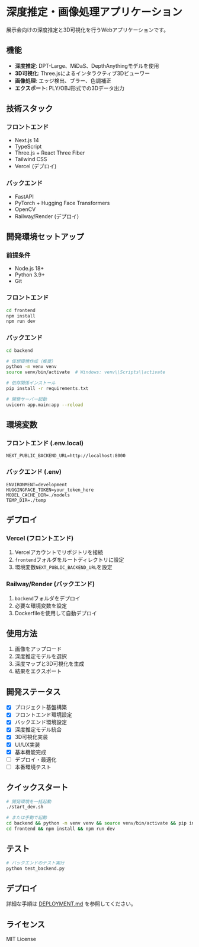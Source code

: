 # 深度推定・画像処理アプリケーション

展示会向けの深度推定と3D可視化を行うWebアプリケーションです。

## 機能

- **深度推定**: DPT-Large、MiDaS、DepthAnythingモデルを使用
- **3D可視化**: Three.jsによるインタラクティブ3Dビューワー
- **画像処理**: エッジ検出、ブラー、色調補正
- **エクスポート**: PLY/OBJ形式での3Dデータ出力

## 技術スタック

### フロントエンド
- Next.js 14
- TypeScript
- Three.js + React Three Fiber
- Tailwind CSS
- Vercel (デプロイ)

### バックエンド
- FastAPI
- PyTorch + Hugging Face Transformers
- OpenCV
- Railway/Render (デプロイ)

## 開発環境セットアップ

### 前提条件
- Node.js 18+
- Python 3.9+
- Git

### フロントエンド

```bash
cd frontend
npm install
npm run dev
```

### バックエンド

```bash
cd backend

# 仮想環境作成（推奨）
python -m venv venv
source venv/bin/activate  # Windows: venv\\Scripts\\activate

# 依存関係インストール
pip install -r requirements.txt

# 開発サーバー起動
uvicorn app.main:app --reload
```

## 環境変数

### フロントエンド (.env.local)
```
NEXT_PUBLIC_BACKEND_URL=http://localhost:8000
```

### バックエンド (.env)
```
ENVIRONMENT=development
HUGGINGFACE_TOKEN=your_token_here
MODEL_CACHE_DIR=./models
TEMP_DIR=./temp
```

## デプロイ

### Vercel (フロントエンド)
1. Vercelアカウントでリポジトリを接続
2. `frontend`フォルダをルートディレクトリに設定
3. 環境変数`NEXT_PUBLIC_BACKEND_URL`を設定

### Railway/Render (バックエンド)
1. `backend`フォルダをデプロイ
2. 必要な環境変数を設定
3. Dockerfileを使用して自動デプロイ

## 使用方法

1. 画像をアップロード
2. 深度推定モデルを選択
3. 深度マップと3D可視化を生成
4. 結果をエクスポート

## 開発ステータス

- [x] プロジェクト基盤構築
- [x] フロントエンド環境設定
- [x] バックエンド環境設定
- [x] 深度推定モデル統合
- [x] 3D可視化実装
- [x] UI/UX実装
- [x] 基本機能完成
- [ ] デプロイ・最適化
- [ ] 本番環境テスト

## クイックスタート

```bash
# 開発環境を一括起動
./start_dev.sh

# または手動で起動
cd backend && python -m venv venv && source venv/bin/activate && pip install -r requirements.txt && uvicorn app.main:app --reload &
cd frontend && npm install && npm run dev
```

## テスト

```bash
# バックエンドのテスト実行
python test_backend.py
```

## デプロイ

詳細な手順は [DEPLOYMENT.md](./DEPLOYMENT.md) を参照してください。

## ライセンス

MIT License
